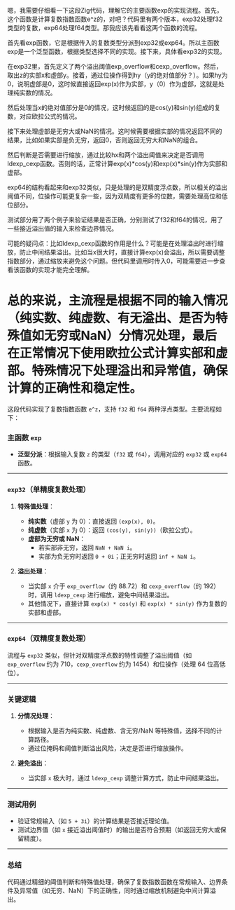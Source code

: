 嗯，我需要仔细看一下这段Zig代码，理解它的主要函数exp的实现流程。首先，这个函数是计算复数指数函数e^z的，对吧？代码里有两个版本，exp32处理f32类型的复数，exp64处理f64类型。那我应该先看看这两个函数的流程。

首先看exp函数，它是根据传入的复数类型分派到exp32或exp64。所以主函数exp是一个泛型函数，根据类型选择不同的实现。接下来，具体看exp32的实现。

在exp32里，首先定义了两个溢出阈值exp_overflow和cexp_overflow。然后，取出z的实部x和虚部y。接着，通过位操作得到hy（y的绝对值部分？）。如果hy为0，说明虚部是0，这时候直接返回exp(x)作为实部，y（0）作为虚部，这就是处理纯实数的情况。

然后处理当x的绝对值部分是0的情况，这时候返回的是cos(y)和sin(y)组成的复数，对应欧拉公式的情况。

接下来处理虚部是无穷大或NaN的情况。这时候需要根据实部的情况返回不同的结果，比如如果实部是负无穷，返回0，否则返回无穷大和NaN的组合。

然后判断是否需要进行缩放，通过比较hx和两个溢出阈值来决定是否调用ldexp_cexp函数。否则的话，正常计算exp(x)*cos(y)和exp(x)*sin(y)作为实部和虚部。

exp64的结构看起来和exp32类似，只是处理的是双精度浮点数，所以相关的溢出阈值不同，位操作可能更复杂一些，因为双精度有更多的位数，需要处理高位和低位部分。

测试部分用了两个例子来验证结果是否正确，分别测试了f32和f64的情况，用了一些接近溢出值的输入来检查边界情况。

可能的疑问点：比如ldexp_cexp函数的作用是什么？可能是在处理溢出时进行缩放，防止中间结果溢出。比如当x很大时，直接计算exp(x)会溢出，所以需要调整指数部分，通过缩放来避免这个问题。但代码里调用时传入0，可能需要进一步查看该函数的实现才能完全理解。

总的来说，主流程是根据不同的输入情况（纯实数、纯虚数、有无溢出、是否为特殊值如无穷或NaN）分情况处理，最后在正常情况下使用欧拉公式计算实部和虚部。特殊情况下处理溢出和异常值，确保计算的正确性和稳定性。
================================================
这段代码实现了复数指数函数 `e^z`，支持 `f32` 和 `f64` 两种浮点类型。主要流程如下：

### 主函数 `exp`
- **泛型分派**：根据输入复数 `z` 的类型（`f32` 或 `f64`），调用对应的 `exp32` 或 `exp64` 函数。

---

### `exp32`（单精度复数处理）
1. **特殊值处理**：
   - **纯实数**（虚部 `y` 为 0）：直接返回 `(exp(x), 0)`。
   - **纯虚数**（实部 `x` 为 0）：返回 `(cos(y), sin(y))`（欧拉公式）。
   - **虚部为无穷或 NaN**：
     - 若实部非无穷，返回 `NaN + NaN i`。
     - 实部为负无穷时返回 `0 + 0i`；正无穷时返回 `inf + NaN i`。

2. **溢出处理**：
   - 当实部 `x` 介于 `exp_overflow`（约 88.72）和 `cexp_overflow`（约 192）时，调用 `ldexp_cexp` 进行缩放，避免中间结果溢出。
   - 其他情况下，直接计算 `exp(x) * cos(y)` 和 `exp(x) * sin(y)` 作为复数的实部和虚部。

---

### `exp64`（双精度复数处理）
流程与 `exp32` 类似，但针对双精度浮点数的特性调整了溢出阈值（如 `exp_overflow` 约为 710，`cexp_overflow` 约为 1454）和位操作（处理 64 位高低位）。

---

### 关键逻辑
1. **分情况处理**：
   - 根据输入是否为纯实数、纯虚数、含无穷/NaN 等特殊值，选择不同的计算路径。
   - 通过位掩码和阈值判断溢出风险，决定是否进行缩放操作。

2. **避免溢出**：
   - 当实部 `x` 极大时，通过 `ldexp_cexp` 调整计算方式，防止中间结果溢出。

---

### 测试用例
- 验证常规输入（如 `5 + 3i`）的计算结果是否接近理论值。
- 测试边界值（如 `x` 接近溢出阈值时）的输出是否符合预期（如返回无穷大或保留精度）。

---

### 总结
代码通过精细的阈值判断和特殊值处理，确保了复数指数函数在常规输入、边界条件及异常值（如无穷、NaN）下的正确性，同时通过缩放机制避免中间计算溢出。